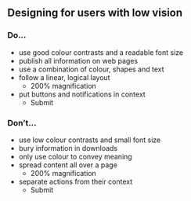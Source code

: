 ## Designing for users with low vision

### Do...

* use good colour contrasts and a readable font size
* publish all information on web pages
* use a combination of colour, shapes and text
* follow a linear, logical layout 
    * 200% magnification
* put buttons and notifications in context
    * Submit

### Don’t...

* use low colour contrasts and small font size
* bury information in downloads
* only use colour to convey meaning
* spread content all over a page 
    * 200% magnification
* separate actions from their context
    * Submit
